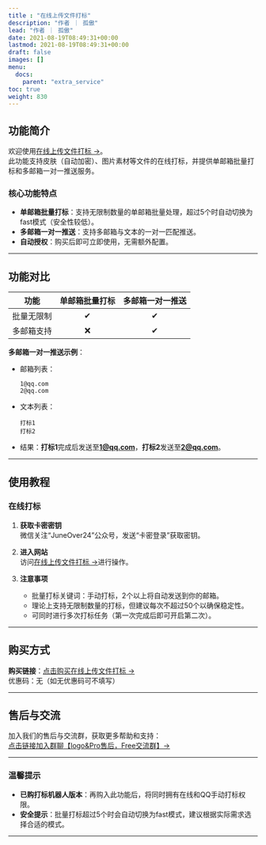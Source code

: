```yaml
---
title : "在线上传文件打标"
description: "作者 ｜ 孤傲"
lead: "作者 ｜ 孤傲"
date: 2021-08-19T08:49:31+00:00
lastmod: 2021-08-19T08:49:31+00:00
draft: false 
images: []
menu:
  docs:
    parent: "extra_service"
toc: true
weight: 830
---
```


## 功能简介

欢迎使用[在线上传文件打标 →](https://skin-api-sq.gushao.club/hand)。  
此功能支持皮肤（自动加密）、图片素材等文件的在线打标，并提供单邮箱批量打标和多邮箱一对一推送服务。

### 核心功能特点

- **单邮箱批量打标**：支持无限制数量的单邮箱批量处理，超过5个时自动切换为fast模式（安全性较低）。
- **多邮箱一对一推送**：支持多邮箱与文本的一对一匹配推送。
- **自动授权**：购买后即可立即使用，无需额外配置。

---

## 功能对比

| 功能                | 单邮箱批量打标 | 多邮箱一对一推送 |
|---------------------|:-------------:|:---------------:|
| 批量无限制          |       ✔       |        ✔        |
| 多邮箱支持          |       ❌       |        ✔        |

**多邮箱一对一推送示例**：

- 邮箱列表：

  ```text
  1@qq.com
  2@qq.com
  ```
  
- 文本列表：

  ```text
  打标1
  打标2
  ```
  
- 结果：**打标1**完成后发送至**1@qq.com**，**打标2**发送至**2@qq.com**。

---

## 使用教程

### 在线打标

1. **获取卡密密钥**  
   微信关注“JuneOver24”公众号，发送“卡密登录”获取密钥。

2. **进入网站**  
   访问[在线上传文件打标 →](https://skin-api-sq.gushao.club/hand)进行操作。

3. **注意事项**  
   - 批量打标关键词：手动打标，2个以上将自动发送到你的邮箱。
   - 理论上支持无限制数量的打标，但建议每次不超过50个以确保稳定性。
   - 可同时进行多次打标任务（第一次完成后即可开启第二次）。

---

## 购买方式

**购买链接**：[点击购买在线上传文件打标 →](https://shop.ikxiuxin.com/buy/23)  
优惠码：无（如无优惠码可不填写）

---

## 售后与交流

加入我们的售后与交流群，获取更多帮助和支持：  
[点击链接加入群聊【logo&Pro售后，Free交流群】→](https://qm.qq.com/q/BrPUdXGm6Q)

---

### 温馨提示

- **已购打标机器人版本**：再购入此功能后，将同时拥有在线和QQ手动打标权限。
- **安全提示**：批量打标超过5个时会自动切换为fast模式，建议根据实际需求选择合适的模式。

---
